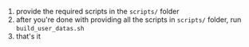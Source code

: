 1. provide the required scripts in the `scripts/` folder
2. after you're done with providing all the scripts in `scripts/` folder, run `build_user_datas.sh`
3. that's it

